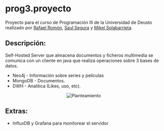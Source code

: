 # prog3.proyecto
Proyecto para el curso de Programación III de la Universidad de Deusto realizado por [Rafael Romón](https://github.com/rafaelromon), [Saul Segura](https://github.com/luasaul) y [Mikel Solabarrieta](https://github.com/mikelsr). 

## Descripción:
Self-Hosted Server que almacena documentos y ficheros multimedia se comunica con un cliente en java que realiza operaciones sobre 3 bases de datos.

* Neo4j - Información sobre series y películas
* MongoDB - Documentos.
* DWH - Analitica (Likes, uso, etc).

<p align="center">
  <img src="https://github.com/Ninia/prog3.proyecto/blob/master/web/planteamiento.png" alt="Planteamiento"/>
</p>

## Extras:
* InfluxDB y Grafana para monitorear el servidor

